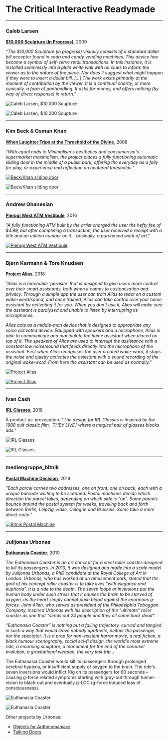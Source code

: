 # The Critical Interactive Readymade





---

### Caleb Larsen

**[$10,000 Sculpture (In Progress)](https://web.archive.org/web/20120410011543/http://www.caleblarsen.com/projects/10000-sculpture-in-progress/)**, 2009

*"The $10,000 Sculpture (in progress) visually consists of a standard dollar bill acceptor found in soda and candy vending machines. This device has become a symbol of self-serve retail transactions. In this instance, it is installed seamlessly into a plain white wall with no clues to inform the viewer as to the nature of the piece. Nor does it suggest what might happen if they were to insert a dollar bill. [...] The work exists primarily at the moment of contribution by the viewer. It is a continual charity, or more cynically, a form of panhandling. It asks for money, and offers nothing (by way of direct response) in return."*

![Caleb Larsen, $10,000 Scupture](images/caleb_larsen_10ksculpture_closeup.jpg)

![Caleb Larsen, $10,000 Scupture](images/caleb_larsen_10ksculpture.jpg)



---

### Kim Beck & Osman Khan

**[When Laughter Trips at the Threshold of the Divine](http://www.idealcities.com/when-laughter-trips-at-the-threshold-of-the-divine/)**, 2008

*"With equal nods to Minimalism's aesthetics and consumerism's supermarket maximalism, the project places a fully functioning automatic sliding door in the middle of a public park, offering the everyday as a folly for play, re-experience and reflection on neutered thresholds."*

[![Beck/Khan sliding door](images/kim_beck_sliding_door.gif)](http://www.idealcities.com/when-laughter-trips-at-the-threshold-of-the-divine/)

![Beck/Khan sliding door](images/kim-beck-laughter-02.jpg)

---

### Andrew Ohanesian

**[Pierogi West ATM Vestibule](https://www.pierogi2000.com/pierogi-west-atm-vestibule/)**, 2016

*"A fully functioning ATM built by the artist charged the user the hefty fee of $4.99, but after completing a transaction, the user received a receipt with a title and an edition number on it… basically, a purchased work of art."*

[![Pierogi West ATM Vestibule](images/andrew_ohanesian_pierogi_atm_03.jpg)](https://www.pierogi2000.com/pierogi-west-atm-vestibule/)

---

### Bjørn Karmann & Tore Knudsen

**[Project Alias](http://bjoernkarmann.dk/project_alias)**, 2018

*"Alias is a teachable 'parasite' that is designed to give users more control over their smart assistants, both when it comes to customisation and privacy. Through a simple app the user can train Alias to react on a custom wake-word/sound, and once trained, Alias can take control over your home assistant by activating it for you. When you don't use it, Alias will make sure the assistant is paralysed and unable to listen by interrupting its microphones.*

*Alias acts as a middle-man device that is designed to appropriate any voice activated device. Equipped with speakers and a microphone, Alias is able to communicate and manipulate the home assistant when placed on top of it. The speakers of Alias are used to interrupt the assistance with a constant low noise/sound that feeds directly into the microphone of the assistant. First when Alias recognises the user created wake-word, it stops the noise and quietly activates the assistant with a sound recording of the original wake-word. From here the assistant can be used as normally."*

[![Project Alias](images/alias_selected-9-no-wire.jpg)](http://bjoernkarmann.dk/project_alias)

[![Project Alias](images/alias_selected-12.jpg)](http://bjoernkarmann.dk/project_alias)

---

### Ivan Cash

**[IRL Glasses](https://www.kickstarter.com/projects/ivancash/irl-glasses-glasses-that-block-screens)**, 2018

A product-as-provocation. *"The design for IRL Glasses is inspired by the 1988 cult classic film, 'THEY LIVE,' where a magical pair of glasses blocks ads."*

![IRL Glasses](images/irl-glasses.gif)

![IRL Glasses](images/ivan-cash-glasses.gif)

---

### mediengruppe_bitnik

**[Postal Machine Decision](https://www.instagram.com/p/BrfjYK-FaQt/)**, 2018 

*"Each parcel carries two addresses, one on front, one on back, each with a unique barcode waiting to be scanned. Postal machines decide which direction the parcel takes, depending on which side is "up". Some parcels bounce around the postal system for weeks, traveling back and forth between Berlin, Leipzig, Halle, Cologne and Brussels. Some take a more direct route."*

[![Bitnik Postal Machine](images/postal_machine.gif)](https://www.instagram.com/p/BrfjYK-FaQt/)

---

### Julijonas Urbonas

**[Euthanasia Coaster](http://julijonasurbonas.lt/euthanasia-coaster/)**, 2010

*The Euthanasia Coaster is an art concept for a steel roller coaster designed to kill its passengers. In 2010, it was designed and made into a scale model by Julijonas Urbonas, a PhD candidate at the Royal College of Art in London. Urbonas, who has worked at an amusement park, stated that the goal of his concept roller coaster is to take lives "with elegance and euphoria". It is a ride to the death. The seven loops or inversions put the human body under such stress that it causes the brain to be starved of oxygen, as the heart simply cannot push blood against the enormous g-forces. John Allen, who served as president of the Philadelphia Toboggan Company, inspired Urbonas with his description of the "ultimate" roller coaster as one that "sends out 24 people and they all come back dead".* 

*“Euthanasia Coaster” is nothing but a falling trajectory, curved and tangled in such a way that would leave nobody apathetic, neither the passenger, nor the spectator. It is a prop for non-existent horror movie, a real fiction, a black humour scenography, social sci-fi design, the world's most extreme ride, a mourning sculpture, a monument for the end of the carousel evolution, a gravitational weapon, the very last trip...*

The Euthanasia Coaster would kill its passengers through prolonged cerebral hypoxia, or insufficient supply of oxygen to the brain. The ride's seven inversions would inflict 10g on its passengers for 60 seconds – causing g-force related symptoms starting with gray-out through tunnel-vision to black-out and eventually g-LOC (g-force induced loss of consciousness).

![Euthanasia Coaster](images/coaster-2.jpg)

![Euthanasia Coaster](images/eu-1000.jpeg)

Other projects by Urbonas: 
* [Objects for Arithmomaniacs](http://julijonasurbonas.lt/objects-for-arithmomaniacs/)
* [Talking Doors](http://julijonasurbonas.lt/talking-doors/)








